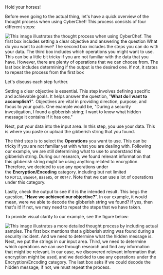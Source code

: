 Hold your horses!

Before even going to the actual thing, let's have a quick overview of the thought process when using CyberChef! This process consists of four different steps:

![This image illustrates the thought process when using CyberChef. The first box includes setting a clear objective and answering the question What do you want to achieve? The second box includes the steps you can do with your data. The third box includes which operations you might want to use. This can be a little bit tricky if you are not familiar with the data that you have. However, there are plenty of operations that we can choose from. The last box includes determining if the output is the desired one. If not, it states to repeat the process from the first box](https://tryhackme-images.s3.amazonaws.com/user-uploads/5e6bbe59a46ee9407fd65bbe/room-content/5e6bbe59a46ee9407fd65bbe-1726735685403.png)

Let's discuss each step further.

Setting a clear objective is essential. This step involves defining specific and achievable goals. It helps answer the question, "**What do I want to accomplish?**". Objectives are vital in providing direction, purpose, and focus to your goals. One example would be, "During a security investigation, I found a gibberish string; I want to know what hidden message it contains if it has one."

Next, put your data into the input area. In this step, you use your data. This is where you paste or upload the gibberish string that you found.

The third step is to select the **Operations** you want to use. This can be tricky if you are not familiar yet with what you are dealing with. Following our example, we are still determining what to use to understand this gibberish string. During our research, we found relevant information that this gibberish string might be using anything related to encryption. Therefore, we decided to use any operations under the **Encryption/Encoding** category, including but not limited to `ROT13`, `Base64`, `Base85`, or `ROT47`. Note that we can use a lot of operations under this category. 

Lastly, check the output to see if it is the intended result. This begs the question, "**Have we achieved our objective?**". In our example, it would mean, were we able to decode the gibberish string we found? If yes, then that's it! If not, we may need to repeat the steps that we have taken.

To provide visual clarity to our example, see the figure below:

![This image illustrates a more detailed thought process by including actual samples. The first box mentions that a gibberish string was found during a security incident. And we need to determine what the hidden message is. Next, we put the strings in our input area. Third, we need to determine which operations we can use through research and find any information that might be relevant. In our case, we discovered relevant information that encryption might be used, and we decided to use any operations under the Encryption/Encoding category. The last box asks if we could decode the hidden message; if not, we must repeat the process.](https://tryhackme-images.s3.amazonaws.com/user-uploads/5f9c7574e201fe31dad228fc/room-content/5f9c7574e201fe31dad228fc-1729242272295.png)